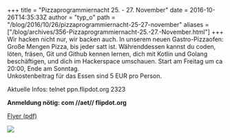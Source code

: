 +++
title = "Pizzaprogrammiernacht 25. - 27. November"
date = 2016-10-26T14:35:33Z
author = "typ_o"
path = "/blog/2016/10/26/pizzaprogrammiernacht-25-27-november"
aliases = ["/blog/archives/356-Pizzaprogrammiernacht-25.-27.-November.html"]
+++
Wir hacken nicht nur, wir backen auch. In unserem neuen
Gastro-Pizzaofen: Große Mengen Pizza, bis jeder satt ist. Währenddessen
kannst du coden, löten, fräsen, Git und Github kennen lernen, dich mit
Kotlin und Golang beschäftigen, und dich im Hackerspace umschauen. Start
am Freitag um ca 20:00, Ende am Sonntag.  
Unkostenbeitrag für das Essen sind 5 EUR pro Person.

Aktuelle Infos: telnet ppn.flipdot.org 2323

**Anmeldung nötig: com //aet// flipdot.org**

[Flyer
(pdf)](/media/PPN-2016-11-25.pdf "PPN-2016-11-25.pdf")

[![](/media/ppn-flyer-vorn.serendipityThumb.jpg)](/media/ppn-flyer-vorn.jpg)
